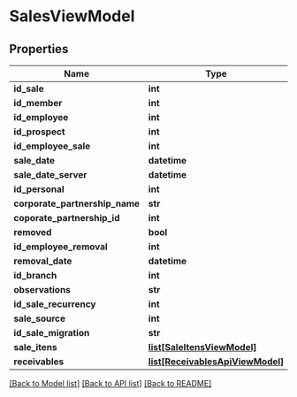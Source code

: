 # SalesViewModel

## Properties
Name | Type | Description | Notes
------------ | ------------- | ------------- | -------------
**id_sale** | **int** |  | [optional] 
**id_member** | **int** |  | [optional] 
**id_employee** | **int** |  | [optional] 
**id_prospect** | **int** |  | [optional] 
**id_employee_sale** | **int** |  | [optional] 
**sale_date** | **datetime** |  | [optional] 
**sale_date_server** | **datetime** |  | [optional] 
**id_personal** | **int** |  | [optional] 
**corporate_partnership_name** | **str** |  | [optional] 
**coporate_partnership_id** | **int** |  | [optional] 
**removed** | **bool** |  | [optional] 
**id_employee_removal** | **int** |  | [optional] 
**removal_date** | **datetime** |  | [optional] 
**id_branch** | **int** |  | [optional] 
**observations** | **str** |  | [optional] 
**id_sale_recurrency** | **int** |  | [optional] 
**sale_source** | **int** |  | [optional] 
**id_sale_migration** | **str** |  | [optional] 
**sale_itens** | [**list[SaleItensViewModel]**](SaleItensViewModel.md) |  | [optional] 
**receivables** | [**list[ReceivablesApiViewModel]**](ReceivablesApiViewModel.md) |  | [optional] 

[[Back to Model list]](../README.md#documentation-for-models) [[Back to API list]](../README.md#documentation-for-api-endpoints) [[Back to README]](../README.md)


